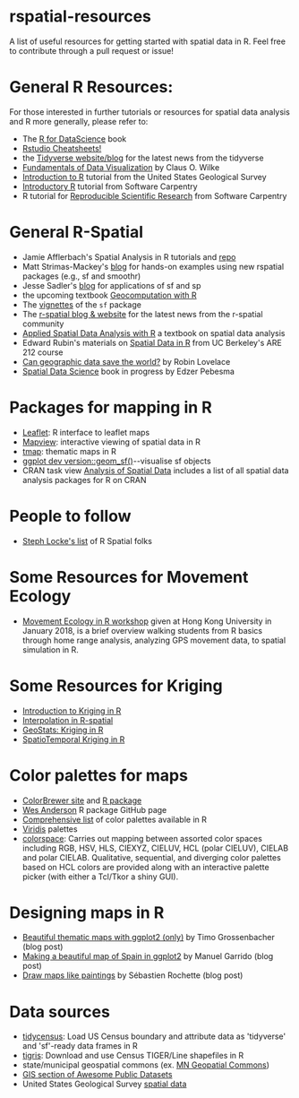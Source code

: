 # rspatial-resources
A list of useful resources for getting started with spatial data in R. Feel free to contribute through a pull request or issue!

# General R Resources:  
For those interested in further tutorials or resources for spatial data analysis and R more generally, please refer to:
- The [R for DataScience](http://r4ds.had.co.nz/) book
- [Rstudio Cheatsheets!](https://www.rstudio.com/resources/cheatsheets/) 
- the [Tidyverse website/blog](https://www.tidyverse.org/articles/) for the latest news from the tidyverse
- [Fundamentals of Data Visualization](http://serialmentor.com/dataviz/) by Claus O. Wilke
- [Introduction to R](https://owi.usgs.gov/R/training-curriculum/intro-curriculum/) tutorial from the United States Geological Survey
- [Introductory R](http://swcarpentry.github.io/r-novice-inflammation/) tutorial from Software Carpentry
- R tutorial for [Reproducible Scientific Research](http://swcarpentry.github.io/r-novice-gapminder/) from Software Carpentry

# General R-Spatial
- Jamie Afflerbach's Spatial Analysis in R tutorials and [repo](https://github.com/jafflerbach/spatial-analysis-R)
- Matt Strimas-Mackey's [blog](http://strimas.com/) for hands-on examples using new rspatial packages (e.g., sf and smoothr)
- Jesse Sadler's [blog](https://www.jessesadler.com/) for applications of sf and sp
- the upcoming textbook [Geocomputation with R](http://robinlovelace.net/geocompr/)
- The [vignettes](https://cran.r-project.org/web/packages/sf/) of the `sf` package
- The [r-spatial blog & website](http://r-spatial.org/) for the latest news from the r-spatial community
- [Applied Spatial Data Analysis with R](http://gis.humboldt.edu/OLM/r/Spatial%20Analysis%20With%20R.pdf) a textbook on spatial data analysis
- Edward Rubin's materials on [Spatial Data in R](http://edrub.in/ARE212/section12.html) from UC Berkeley's ARE 212 course
- [Can geographic data save the world?](http://www.robinlovelace.net/2017/05/02/can-geographic-data-save-the-world/) by Robin Lovelace
- [Spatial Data Science](https://keen-swartz-3146c4.netlify.com/index.html) book in progress by Edzer Pebesma

# Packages for mapping in R
- [Leaflet](https://rstudio.github.io/leaflet/): R interface to leaflet maps
- [Mapview](https://github.com/r-spatial/mapview): interactive viewing of spatial data in R
- [tmap](https://github.com/mtennekes/tmap): thematic maps in R
- [ggplot dev version::geom_sf()](http://ggplot2.tidyverse.org/reference/ggsf.html)--visualise sf objects
- CRAN task view [Analysis of Spatial Data](https://cran.r-project.org/web/views/Spatial.html) includes a list of all spatial data analysis packages for R on CRAN

# People to follow
- [Steph Locke's list](https://itsalocke.com/blog/r-spatial-resources/) of R Spatial folks

# Some Resources for Movement Ecology
- [Movement Ecology in R workshop](http://danaseidel.com/MovEco-R-Workshop/) given at Hong Kong University in January 2018, is a brief overview walking students from R basics through home range analysis, analyzing GPS movement data, to spatial simulation in R. 

# Some Resources for Kriging 
- [Introduction to Kriging in R](https://rpubs.com/nabilabd/118172)
- [Interpolation in R-spatial](http://rspatial.org/analysis/rst/4-interpolation.html)
- [GeoStats: Kriging in R](http://rstudio-pubs-static.s3.amazonaws.com/80464_9156596afb2e4dcda53e3650a68df82a.html)
- [SpatioTemporal Kriging in R](https://www.r-bloggers.com/spatio-temporal-kriging-in-r/)

# Color palettes for maps
- [ColorBrewer site](http://colorbrewer2.org/#type=sequential&scheme=BuGn&n=3) and [R package](http://earlglynn.github.io/RNotes/package/RColorBrewer/index.html)
- [Wes Anderson](https://github.com/karthik/wesanderson) R package GitHub page
- [Comprehensive list](https://github.com/EmilHvitfeldt/r-color-palettes) of color palettes available in R
- [Viridis](https://cran.r-project.org/web/packages/viridis/vignettes/intro-to-viridis.html) palettes
- [colorspace](https://cran.r-project.org/web/packages/colorspace/colorspace.pdf): Carries out mapping between assorted color spaces including RGB, HSV, HLS, CIEXYZ, CIELUV, HCL (polar CIELUV), CIELAB and polar CIELAB. Qualitative, sequential, and diverging color palettes based on HCL colors are provided along with an interactive palette picker (with either a Tcl/Tkor a shiny GUI).

# Designing maps in R
- [Beautiful thematic maps with ggplot2 (only)](https://timogrossenbacher.ch/2016/12/beautiful-thematic-maps-with-ggplot2-only/) by Timo Grossenbacher (blog post)
- [Making a beautiful map of Spain in ggplot2](http://blog.manugarri.com/making-a-beautiful-map-of-spain-in-ggplot2/) by Manuel Garrido (blog post)
- [Draw maps like paintings](https://statnmap.com/2018-04-18-draw-maps-like-paintings/) by Sébastien Rochette (blog post)

# Data sources
- [tidycensus](https://github.com/walkerke/tidycensus): Load US Census boundary and attribute data as 'tidyverse' and 'sf'-ready data frames in R
- [tigris](https://github.com/walkerke/tigris): Download and use Census TIGER/Line shapefiles in R
- state/municipal geospatial commons (ex. [MN Geopatial Commons](https://gisdata.mn.gov/))
- [GIS section of Awesome Public Datasets](https://github.com/awesomedata/awesome-public-datasets#gis)
- United States Geological Survey [spatial data](https://www.usgs.gov/products/data-and-tools/gis-data)
